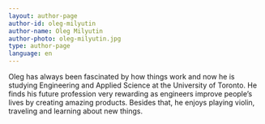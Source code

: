 ```yaml
---
layout: author-page
author-id: oleg-milyutin
author-name: Oleg Milyutin
author-photo: oleg-milyutin.jpg
type: author-page
language: en
---
```

Oleg has always been fascinated by how things work and now he is studying Engineering and Applied Science at the University of Toronto. He finds his future profession very rewarding as engineers improve people’s lives by creating amazing products. Besides that, he enjoys playing violin, traveling and learning about new things.